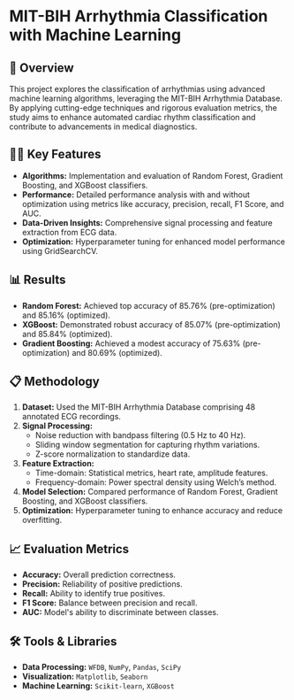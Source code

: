 # MIT-BIH Arrhythmia Classification with Machine Learning

## 🚀 Overview
This project explores the classification of arrhythmias using advanced machine learning algorithms, leveraging the MIT-BIH Arrhythmia Database. By applying cutting-edge techniques and rigorous evaluation metrics, the study aims to enhance automated cardiac rhythm classification and contribute to advancements in medical diagnostics.

## 🧑‍💻 Key Features
- **Algorithms:** Implementation and evaluation of Random Forest, Gradient Boosting, and XGBoost classifiers.
- **Performance:** Detailed performance analysis with and without optimization using metrics like accuracy, precision, recall, F1 Score, and AUC.
- **Data-Driven Insights:** Comprehensive signal processing and feature extraction from ECG data.
- **Optimization:** Hyperparameter tuning for enhanced model performance using GridSearchCV.

## 📊 Results
- **Random Forest:** Achieved top accuracy of 85.76% (pre-optimization) and 85.16% (optimized).
- **XGBoost:** Demonstrated robust accuracy of 85.07% (pre-optimization) and 85.84% (optimized).
- **Gradient Boosting:** Achieved a modest accuracy of 75.63% (pre-optimization) and 80.69% (optimized).

## 📋 Methodology
1. **Dataset:** Used the MIT-BIH Arrhythmia Database comprising 48 annotated ECG recordings.
2. **Signal Processing:**
   - Noise reduction with bandpass filtering (0.5 Hz to 40 Hz).
   - Sliding window segmentation for capturing rhythm variations.
   - Z-score normalization to standardize data.
3. **Feature Extraction:**
   - Time-domain: Statistical metrics, heart rate, amplitude features.
   - Frequency-domain: Power spectral density using Welch’s method.
4. **Model Selection:** Compared performance of Random Forest, Gradient Boosting, and XGBoost classifiers.
5. **Optimization:** Hyperparameter tuning to enhance accuracy and reduce overfitting.

## 📈 Evaluation Metrics
- **Accuracy:** Overall prediction correctness.
- **Precision:** Reliability of positive predictions.
- **Recall:** Ability to identify true positives.
- **F1 Score:** Balance between precision and recall.
- **AUC:** Model's ability to discriminate between classes.

## 🛠 Tools & Libraries
- **Data Processing:** `WFDB`, `NumPy`, `Pandas`, `SciPy`
- **Visualization:** `Matplotlib`, `Seaborn`
- **Machine Learning:** `Scikit-learn`, `XGBoost`

